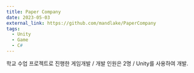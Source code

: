 ```yaml
---
title: Paper Company
date: 2023-05-03
external_link: https://github.com/mandlake/PaperCompany
tags:
  - Unity
  - Game
  - C#
---
```


학교 수업 프로젝트로 진행한 게임개발 / 개발 인원은 2명 / Unity를 사용하여 개발.

<!--more-->
